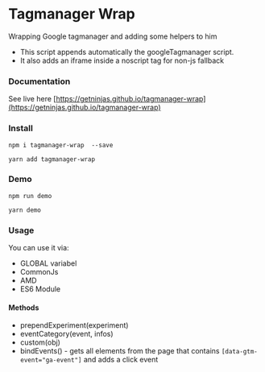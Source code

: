 # Tagmanager Wrap

Wrapping Google tagmanager and adding some helpers to him
* This script appends automatically the googleTagmanager script.
* It also adds an iframe inside a noscript tag for non-js fallback

### Documentation

See live here [https://getninjas.github.io/tagmanager-wrap](https://getninjas.github.io/tagmanager-wrap)

### Install

`npm i tagmanager-wrap  --save`

`yarn add tagmanager-wrap`

### Demo

`npm run demo`

`yarn demo`

### Usage

You can use it via:
* GLOBAL variabel
* CommonJs
* AMD
* ES6 Module

#### Methods
* prependExperiment(experiment)
* eventCategory(event, infos)
* custom(obj)
* bindEvents() - gets all elements from the page that contains `[data-gtm-event="ga-event"]` and adds a click event
